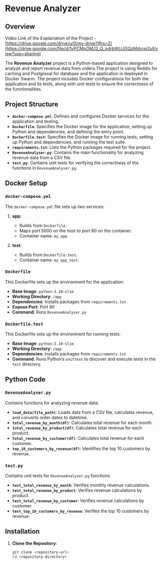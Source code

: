 # Revenue Analyzer

## Overview

Video Link of the Explaination of the Project - [https://drive.google.com/drive/u/0/my-drive?lfhs=2](https://drive.google.com/file/d/1vPCMpOMJ2_Q_pdrbtKUJGQzMdcrpj2uf/view?usp=sharing)

The **Revenue Analyzer** project is a Python-based application designed to analyze and report revenue data from orders.The project is using Reddis for caching and Postgresql for database and the application is deployed in Docker Swarm. The project includes Docker configurations for both the application and its tests, along with unit tests to ensure the correctness of the functionalities.

## Project Structure

- **`docker-compose.yml`**: Defines and configures Docker services for the application and testing.
- **`Dockerfile`**: Specifies the Docker image for the application, setting up Python and dependencies, and defining the entry point.
- **`Dockerfile.test`**: Specifies the Docker image for running tests, setting up Python and dependencies, and running the test suite.
- **`requirements.txt`**: Lists the Python packages required for the project.
- **`RevenueAnalyser.py`**: Contains the main functionality for analyzing revenue data from a CSV file.
- **`test.py`**: Contains unit tests for verifying the correctness of the functions in `RevenueAnalyser.py`.

## Docker Setup

### `docker-compose.yml`

The `docker-compose.yml` file sets up two services:

1. **app**:
   - Builds from `Dockerfile`.
   - Maps port 5000 on the host to port 80 on the container.
   - Container name: `my_app`.

2. **test**:
   - Builds from `Dockerfile.test`.
   - Container name: `my_app_test`.

### `Dockerfile`

This Dockerfile sets up the environment for the application:

- **Base Image**: `python:3.10-slim`
- **Working Directory**: `/app`
- **Dependencies**: Installs packages from `requirements.txt`
- **Expose Port**: Port 80
- **Command**: Runs `RevenueAnalyser.py`

### `Dockerfile.test`

This Dockerfile sets up the environment for running tests:

- **Base Image**: `python:3.10-slim`
- **Working Directory**: `/app`
- **Dependencies**: Installs packages from `requirements.txt`
- **Command**: Runs Python’s `unittest` to discover and execute tests in the `test` directory.

## Python Code

### `RevenueAnalyser.py`

Contains functions for analyzing revenue data:

- **`load_data(file_path)`**: Loads data from a CSV file, calculates revenue, and converts order dates to datetime.
- **`total_revenue_by_month(df)`**: Calculates total revenue for each month.
- **`total_revenue_by_product(df)`**: Calculates total revenue for each product.
- **`total_revenue_by_customer(df)`**: Calculates total revenue for each customer.
- **`top_10_customers_by_revenue(df)`**: Identifies the top 10 customers by revenue.

### `test.py`

Contains unit tests for `RevenueAnalyser.py` functions:

- **`test_total_revenue_by_month`**: Verifies monthly revenue calculations.
- **`test_total_revenue_by_product`**: Verifies revenue calculations by product.
- **`test_total_revenue_by_customer`**: Verifies revenue calculations by customer.
- **`test_top_10_customers_by_revenue`**: Verifies the top 10 customers by revenue.

## Installation

1. **Clone the Repository**:

   ```sh
   git clone <repository-url>
   cd <repository-directory>
